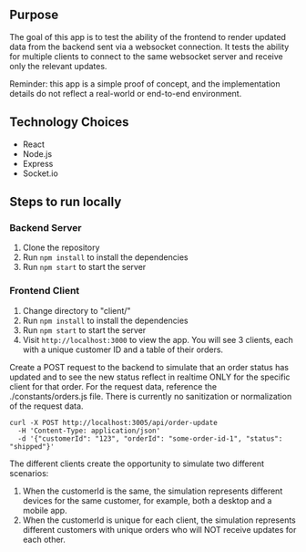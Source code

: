 ## Purpose

The goal of this app is to test the ability of the frontend to render updated data from the backend sent via a websocket connection. It tests the ability for multiple clients to connect to the same websocket server and receive only the relevant updates.

Reminder: this app is a simple proof of concept, and the implementation details do not reflect a real-world or end-to-end environment.

## Technology Choices

- React
- Node.js
- Express
- Socket.io

## Steps to run locally

### Backend Server
1. Clone the repository
2. Run `npm install` to install the dependencies
3. Run `npm start` to start the server

### Frontend Client
1. Change directory to "client/"
2. Run `npm install` to install the dependencies
3. Run `npm start` to start the server
4. Visit `http://localhost:3000` to view the app. You will see 3 clients, each with a unique customer ID and a table of their orders.

Create a POST request to the backend to simulate that an order status has updated and to see the new status reflect in realtime ONLY for the specific client for that order. For the request data, reference the ./constants/orders.js file. There is currently no sanitization or normalization of the request data.
```
curl -X POST http://localhost:3005/api/order-update 
  -H 'Content-Type: application/json' 
  -d '{"customerId": "123", "orderId": "some-order-id-1", "status": "shipped"}'
```

The different clients create the opportunity to simulate two different scenarios:
1. When the customerId is the same, the simulation represents different devices for the same customer, for example, both a desktop and a mobile app.
2. When the customerId is unique for each client, the simulation represents different customers with unique orders who will NOT receive updates for each other.
